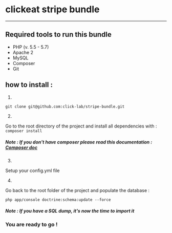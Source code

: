 # clickeat stripe bundle
---
## Required tools to run this bundle
- PHP (v. 5.5 - 5.7)
- Apache 2
- MySQL
- Composer
- Git

## how to install :
1.
```git clone git@github.com:click-lab/stripe-bundle.git```

2.
Go to the root directory of the project and install all dependencies with :
```composer install```

##### Note : If you don't have composer please read this documentation : [Composer doc](https://getcomposer.org/doc/00-intro.md)

3.
Setup your config.yml file 

4.
Go back to the root folder of the project and populate the database :

```php app/console doctrine:schema:update --force```

##### Note : If you have a SQL dump, it's now the time to import it

### You are ready to go !